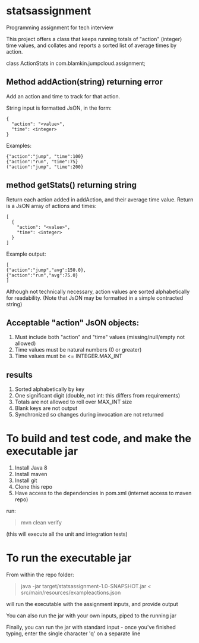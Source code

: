 # statsassignment

Programming assignment for tech interview

This project offers a class that keeps running totals of "action" (integer) time values, and collates and reports a sorted list of average times by action.

class ActionStats
in com.blamkin.jumpcloud.assignment;

## Method addAction(string) returning error
Add an action and time to track for that action.

String input is formatted JsON, in the form:
```
{
  "action": "<value>",
  "time": <integer>
}
```

Examples:
```
{"action":"jump", "time":100}
{"action":"run", "time":75}
("action":"jump", "time":200}
```

## method getStats() returning string
Return each action added in addAction, and their average time value.
Return is a JsON array of actions and times:
```
[
  {
    "action": "<value>",
    "time": <integer>  
  }
]
```

Example output:
```
[
{"action":"jump","avg":150.0},
{"action":"run","avg":75.0}
]
```

Although not technically necessary, action values are sorted alphabetically for readability.
(Note that JsON may be formatted in a simple contracted string)

## Acceptable "action" JsON objects:
1) Must include both "action" and "time" values (missing/null/empty not allowed)
2) Time values must be natural numbers (0 or greater)
3) Time values must be <= INTEGER.MAX_INT

## results
1) Sorted alphabetically by key
2) One significant digit (double, not int: this differs from requirements)
3) Totals are not allowed to roll over MAX_INT size
4) Blank keys are not output
5) Synchronized so changes during invocation are not returned 

# To build and test code, and make the executable jar
1) Install Java 8
2) Install maven
3) Install git
4) Clone this repo 
5) Have access to the dependencies in pom.xml (internet access to maven repo)

run:
> mvn clean verify 

(this will execute all the unit and integration tests)

# To run the executable jar
From within the repo folder:

> java -jar target/statsassignment-1.0-SNAPSHOT.jar < src/main/resources/exampleactions.json

will run the executable with the assignment inputs, and provide output

You can also run the jar with your own inputs, piped to the running jar

Finally, you can run the jar with standard input - once you've finished typing, enter the single character 'q' on a separate line



